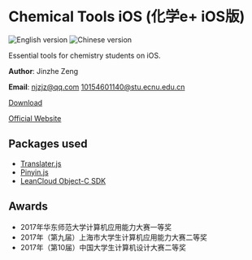 # Chemical Tools iOS (化学e+ iOS版)
![English version](http://wangchujiang.com/sb/lang/english.svg) ![Chinese version](https://jaywcjlove.github.io/sb/lang/chinese.svg)

Essential tools for chemistry students on iOS. 

**Author**: Jinzhe Zeng

**Email**: njzjz@qq.com 10154601140@stu.ecnu.edu.cn

[Download](https://github.com/njzjz/Chemical-Tools-iOS/releases/download/0.01/chemicaltools.ipa)

[Official Website](https://chem.njzjz.win/)

## Packages used
* [Translater.js](https://github.com/jaywcjlove/translater.js)
* [Pinyin.js](https://github.com/huntbao/pinyin/)
* [LeanCloud Object-C SDK](https://releases.leanapp.cn/#/leancloud/objc-sdk/releases)

## Awards
* 2017年华东师范大学计算机应用能力大赛一等奖
* 2017年（第九届）上海市大学生计算机应用能力大赛二等奖
* 2017年（第10届）中国大学生计算机设计大赛二等奖
